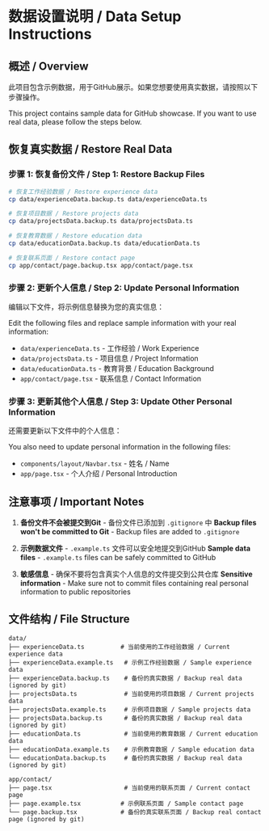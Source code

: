 # 数据设置说明 / Data Setup Instructions

## 概述 / Overview

此项目包含示例数据，用于GitHub展示。如果您想要使用真实数据，请按照以下步骤操作。

This project contains sample data for GitHub showcase. If you want to use real data, please follow the steps below.

## 恢复真实数据 / Restore Real Data

### 步骤 1: 恢复备份文件 / Step 1: Restore Backup Files

```bash
# 恢复工作经验数据 / Restore experience data
cp data/experienceData.backup.ts data/experienceData.ts

# 恢复项目数据 / Restore projects data  
cp data/projectsData.backup.ts data/projectsData.ts

# 恢复教育数据 / Restore education data
cp data/educationData.backup.ts data/educationData.ts

# 恢复联系页面 / Restore contact page
cp app/contact/page.backup.tsx app/contact/page.tsx
```

### 步骤 2: 更新个人信息 / Step 2: Update Personal Information

编辑以下文件，将示例信息替换为您的真实信息：

Edit the following files and replace sample information with your real information:

- `data/experienceData.ts` - 工作经验 / Work Experience
- `data/projectsData.ts` - 项目信息 / Project Information  
- `data/educationData.ts` - 教育背景 / Education Background
- `app/contact/page.tsx` - 联系信息 / Contact Information

### 步骤 3: 更新其他个人信息 / Step 3: Update Other Personal Information

还需要更新以下文件中的个人信息：

You also need to update personal information in the following files:

- `components/layout/Navbar.tsx` - 姓名 / Name
- `app/page.tsx` - 个人介绍 / Personal Introduction

## 注意事项 / Important Notes

1. **备份文件不会被提交到Git** - 备份文件已添加到 `.gitignore` 中
   **Backup files won't be committed to Git** - Backup files are added to `.gitignore`

2. **示例数据文件** - `.example.ts` 文件可以安全地提交到GitHub
   **Sample data files** - `.example.ts` files can be safely committed to GitHub

3. **敏感信息** - 确保不要将包含真实个人信息的文件提交到公共仓库
   **Sensitive information** - Make sure not to commit files containing real personal information to public repositories

## 文件结构 / File Structure

```
data/
├── experienceData.ts          # 当前使用的工作经验数据 / Current experience data
├── experienceData.example.ts   # 示例工作经验数据 / Sample experience data
├── experienceData.backup.ts    # 备份的真实数据 / Backup real data (ignored by git)
├── projectsData.ts             # 当前使用的项目数据 / Current projects data
├── projectsData.example.ts     # 示例项目数据 / Sample projects data
├── projectsData.backup.ts      # 备份的真实数据 / Backup real data (ignored by git)
├── educationData.ts            # 当前使用的教育数据 / Current education data
├── educationData.example.ts    # 示例教育数据 / Sample education data
└── educationData.backup.ts     # 备份的真实数据 / Backup real data (ignored by git)

app/contact/
├── page.tsx                    # 当前使用的联系页面 / Current contact page
├── page.example.tsx           # 示例联系页面 / Sample contact page
└── page.backup.tsx            # 备份的真实联系页面 / Backup real contact page (ignored by git)
```
